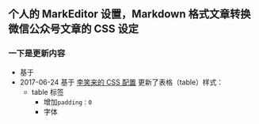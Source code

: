 ## 个人的 MarkEditor 设置，Markdown 格式文章转换微信公众号文章的 CSS 设定
### 一下是更新内容
* 基于
* 2017-06-24 基于 [李笑来的 CSS 配置](https://gist.github.com/xiaolai/aa190255b7dde302d10208ae247fc9f2)  更新了表格（table）样式：
    * table 标签
        * 增加`padding：0 `
        * 字体